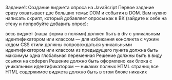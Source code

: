 Задание1: Создание виджета опроса на JavaScript
Первое задание сразу охватывает две больших темы: DOM и события в DOM.
Вам нужно написать скрипт, который добавляет опросы как в ВК (зайдите к себе на стену и попробуйте добавить опрос):

весь виджет (наша форма с полями) должен быть в div с уникальным
идентификатором или классом — для избежания конфликта с чужим кодом
CSS стили должны сопровождаться уникальными идентификатором или классом из
предыдущего пункта
должна быть максимум одна глобальная переменная
Решение должны быть в виду ссылки на codepen
Решение должно быть оформлено как блока с уникальным идентификатором — никаких полных HTML страниц
все HTML содержимое виджета должно быть в этом блоке
никаких <script > в codepen не нужно
все CSS стили должны быть написаны относительно уникального id/class
В «Добавить опрос», при нажатии на нее должна появляться форма с радиокнопками и вариантами из Ваших полей, а также
кнопка «ответить»
Дизайн строгий минималистический (не нужно добавлять изображения, лишнее CSS-оформление)

Задание 2: Cоздать плагин автотегов на JavaScript
Создать плагин автотегов, например как тут (но без jQuery): http://www.jqueryscript.net/demo/Colorfy-Tags-Mentions-In-An-Editable-Content-jQuery-autotag/

реализовать скрипт, который выполняет ту же работу
нельзя использовать сторонние библиотеки
можно писать текст в одном textarea, а результат форматировать в другом HTML элементе
виджет должен размещаться в <div class=»specEditor»></div>
все стили должны указываться относительно указанного класса
Задание 3: Создать lightbox
Создать лайтбокс с возможностью перехода от одного изображения к другому. По аналогии с http://lokeshdhakar.com/projects/lightbox2/

плагин должен работать корректно при любом соотношении сторон экрана
маленьких и большие изображения должны отличаться исходным размером и весом (нельзя один файл одновременно использовать для thumbnail и увеличенного изображения)
Задание 4: Добавление строки в таблицу
Создать форму и таблицу. Написать скрипт, добавляющий содержимое формы в таблицу в виде строки

Форма добавления должна размещаться над или под таблицей
Дизайн строгий минималистический (не нужно добавлять изображения, лишнее CSS-оформление)
Задание 5: Фильтрация строк таблицы
Создать форму и таблицу. У формы должно быть столько же полей, сколько колонок у таблицы. Фильтровать строки таблицы по данным, вводимым в форму.

Сортировка должна вестись одновременно по нескольким полям: при вводе в два поля, строка должна содержать результат соответствующий двум условиям


Задание 6: Удаление строки таблицы
Добавить в таблицу возможность удаления строки по нажатию. Примечание: после реализации добавить анимацию (плавное растворение перед удалением)

Задание 7: Построение дерева чекбоксов
Реализовать дерево чекбоксов, см пример

Задание 8: Создание подсказки при поиске
Создать скрипт, который при вводе в input[type=text] выходит результат поиска по массиву с текстовыми элементами. Примечание: визуально это должно выглядеть, как делает Яндекс.

При каждом нажатии в input, из заранее заданного массива нужно показывать ограниченный набор слов, совпадающих с вводом
При клике — выбранная подсказка должна устанавливаться в input и более ничего
Задание 9: Зависимые списки
Реализовать зависимые списки. Примечание: https://youtu.be/ojx67tQmDF8

Задание 10: ToDo лист
Создать скрипт учитывающий список дел (todo лист). Дела можно добавлять, удалять, помечать выполненными или снимать отметку о выполнении.

Задание 11: Сортировка HTML списка
Сортировка html списка по алфавиту. Например есть список

```html
<ul id="sort">
  <li>Lorem.</li>
  <li>Quisquam!</li>
  <li>Eveniet?</li>
  <li>Odio.</li>
  <li>Voluptatibus.</li>
</ul>
```
Нужно применить плагин так, чтобы пункты списка были отсортированы по алфавиту (или в обратном порядке).

Задание 12: Модальное окно
Реализовать модальное окно - чтобы закрывалось по клику вне модалки

Задание 13: Корзина интернет-магазина
Попробовать реализовать корзину как в интернет-магазинах. Кликаешь на элемент он добавляется в корзину и вместо кнопки добавить появляется кнопка удалить из корзины (пример приблизительный тут: https://online-store-rs.netlify.app/

Задание 14: Тосты
Сделать выезжающие тосты (нотификашки) - https://codepen.io/wontem/full/QwwKqy/

Задание 15: Выезжающее бургер меню
Реализовать выезжающее меню (как на мобилках обычно показывается бургер ты по нему кликаешь и выезжает менюшка основная)

Задание 16: Интернет-магазин
https://github.com/rolling-scopes-school/tasks/tree/master/tasks/online-store

Задание 17: Калькулятор
https://github.com/rolling-scopes-school/tasks/blob/master/tasks/ready-projects/calculator.md

Задание 18: Приложение для медитации
https://github.com/rolling-scopes-school/tasks/blob/master/tasks/ready-projects/meditation-app.md

Задание 19: Моментум
https://github.com/rolling-scopes-school/tasks/blob/master/tasks/ready-projects/momentum.md

Задание 20: Виртуальная клавиатура
https://github.com/rolling-scopes-school/tasks/blob/master/tasks/ready-projects/virtual-keyboard.md

Задание 21: Реализовать каруceль
Карусель чтобы двигала элементы в лево или право (по кнопкам). Также была возможнеость свайпать на мобильных устройствах. Карусель отличается от слайдера тем, что у слайдера всегда отображается 1 элемент, а карусели их можнео быть несколько

http://kenwheeler.github.io/slick/

